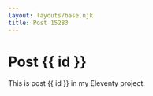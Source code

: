 ```yaml
---
layout: layouts/base.njk
title: Post 15283
---
```


# Post {{ id }}

This is post {{ id }} in my Eleventy project.
